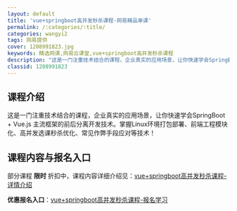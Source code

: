 ```yaml
---
layout: default
title: 'vue+springboot高并发秒杀课程-网易精品单课'
permalink: /:categories/:title/
categories: wangyi2
tags: 网易提供
cover: 1208991823.jpg
keywords: 精选网课,网易云课堂,vue+springboot高并发秒杀课程
description: "这是一门注重技术结合的课程，企业真实的应用场景，让你快速学会SpringBoot+Vue.js主流框架的前后分离开发技术。掌握Linux环境打包部署、前端工程模块化、高并发选课秒杀优化、常见"
classid: 1208991823
---
```


## 课程介绍

这是一门注重技术结合的课程，企业真实的应用场景，让你快速学会SpringBoot + Vue.js 主流框架的前后分离开发技术。掌握Linux环境打包部署、前端工程模块化、高并发选课秒杀优化、常见作弊手段应对等技术！

## 课程内容与报名入口

部分课程 **限时** 折扣中，课程内容详细介绍见：[vue+springboot高并发秒杀课程-详情介绍](https://study.163.com/course/introduction/1208991823.htm?share=1&shareId=1025206652&utm_campaign=share&utm_medium=iphoneShare&utm_source=&utm_u=1025206652)

**优惠报名入口**：[vue+springboot高并发秒杀课程-报名学习](https://study.163.com/course/introduction/1208991823.htm?share=1&shareId=1025206652&utm_campaign=share&utm_medium=iphoneShare&utm_source=&utm_u=1025206652)

